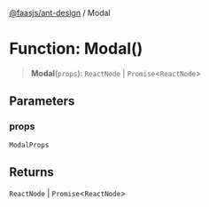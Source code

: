 [@faasjs/ant-design](../README.md) / Modal

# Function: Modal()

> **Modal**(`props`): `ReactNode` \| `Promise`\<`ReactNode`\>

## Parameters

### props

`ModalProps`

## Returns

`ReactNode` \| `Promise`\<`ReactNode`\>
